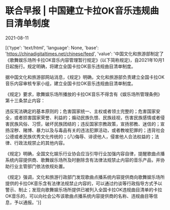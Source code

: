 # 联合早报 | 中国建立卡拉OK音乐违规曲目清单制度

2021-08-11

[{'type': 'text/html', 'language': None, 'base': 'https://chinadigitaltimes.net/chinese/feed', 'value': '中国文化和旅游部制定了《歌舞娱乐场所卡拉OK音乐内容管理暂行规定》(以下简称规定)，自2021年10月1日起施行。规定明确，将建立全国卡拉OK音乐违规曲目清单制度。

据中国文化和旅游部网站消息，《规定》明确，文化和旅游部负责建立全国卡拉OK音乐内容审核专家小组，建立全国卡拉OK音乐违规曲目清单制度。

《规定》要求，歌舞娱乐场所播放的卡拉OK音乐不得含有《娱乐场所管理条例》第十三条禁止内容：

违反宪法确定的基本原则的；危害国家统一、主权或者领土完整的；危害国家安全，或者损害国家荣誉、利益的；煽动民族仇恨、民族歧视，伤害民族感情或者侵害民族风俗、习惯，破坏民族团结的；违反国家宗教政策，宣扬邪教、迷信的；宣扬淫秽、赌博、暴力以及与毒品有关的违法犯罪活动，或者教唆犯罪的；违背社会公德或者民族优秀文化传统的；(八)侮辱、诽谤他人，侵害他人合法权益的；法律、行政法规禁止的其他内容。

《规定》明确，全国文化娱乐行业协会应当引导行业加强内容自律，提醒歌曲点播系统内容提供商、歌舞娱乐场所及时删除含有法律法规禁止内容的音乐产品，并协助行业主管部门依法依规处置。

《规定》强调，文化和旅游行政部门发现歌曲点播系统内容提供商向歌舞娱乐场所提供的卡拉OK音乐含有法律法规禁止内容的，可以通过约谈等行政指导方式予以警示、制止；发现向歌舞娱乐场所提供已被列入全国卡拉OK违规曲目清单的卡拉OK音乐的，可以向社会公布该歌曲点播系统内容提供商的名称、违规曲目等信息，予以通报。'}]